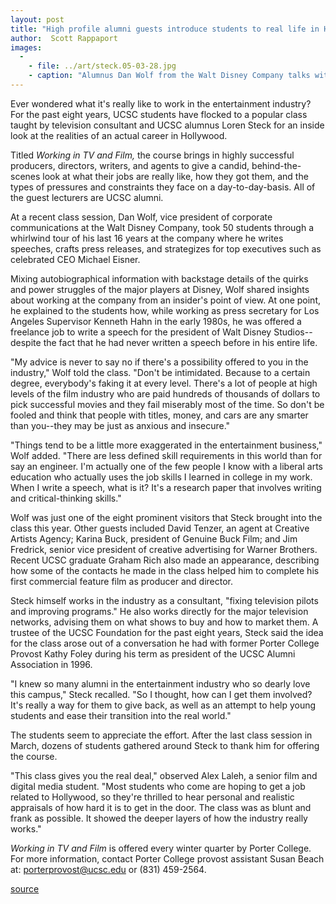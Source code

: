```yaml
---
layout: post
title: "High profile alumni guests introduce students to real life in Hollywood"
author:  Scott Rappaport
images:
  -
    - file: ../art/steck.05-03-28.jpg
    - caption: "Alumnus Dan Wolf from the Walt Disney Company talks with students after giving a guest lecture in their class titled Working in TV and Film. Photo: Scott Rappaport"
---
```


Ever wondered what it's really like to work in the entertainment industry? For the past eight years, UCSC students have flocked to a popular class taught by television consultant and UCSC alumnus Loren Steck for an inside look at the realities of an actual career in Hollywood.

Titled _Working in TV and Film,_ the course brings in highly successful producers, directors, writers, and agents to give a candid, behind-the-scenes look at what their jobs are really like, how they got them, and the types of pressures and constraints they face on a day-to-day-basis. All of the guest lecturers are UCSC alumni.  

At a recent class session, Dan Wolf, vice president of corporate communications at the Walt Disney Company, took 50 students through a whirlwind tour of his last 16 years at the company where he writes speeches, crafts press releases, and strategizes for top executives such as celebrated CEO Michael Eisner.   

Mixing autobiographical information with backstage details of the quirks and power struggles of the major players at Disney, Wolf shared insights about working at the company from an insider's point of view. At one point, he explained to the students how, while working as press secretary for Los Angeles Supervisor Kenneth Hahn in the early 1980s, he was offered a freelance job to write a speech for the president of Walt Disney Studios--despite the fact that he had never written a speech before in his entire life.  

"My advice is never to say no if there's a possibility offered to you in the industry," Wolf told the class. "Don't be intimidated. Because to a certain degree, everybody's faking it at every level. There's a lot of people at high levels of the film industry who are paid hundreds of thousands of dollars to pick successful movies and they fail miserably most of the time. So don't be fooled and think that people with titles, money, and cars are any smarter than you--they may be just as anxious and insecure."  

"Things tend to be a little more exaggerated in the entertainment business," Wolf added. "There are less defined skill requirements in this world than for say an engineer. I'm actually one of the few people I know with a liberal arts education who actually uses the job skills I learned in college in my work. When I write a speech, what is it? It's a research paper that involves writing and critical-thinking skills."  

Wolf was just one of the eight prominent visitors that Steck brought into the class this year. Other guests included David Tenzer, an agent at Creative Artists Agency; Karina Buck, president of Genuine Buck Film; and Jim Fredrick, senior vice president of creative advertising for Warner Brothers. Recent UCSC graduate Graham Rich also made an appearance, describing how some of the contacts he made in the class helped him to complete his first commercial feature film as producer and director.  

Steck himself works in the industry as a consultant, "fixing television pilots and improving programs." He also works directly for the major television networks, advising them on what shows to buy and how to market them. A trustee of the UCSC Foundation for the past eight years, Steck said the idea for the class arose out of a conversation he had with former Porter College Provost Kathy Foley during his term as president of the UCSC Alumni Association in 1996.   

"I knew so many alumni in the entertainment industry who so dearly love this campus," Steck recalled. "So I thought, how can I get them involved? It's really a way for them to give back, as well as an attempt to help young students and ease their transition into the real world."  

The students seem to appreciate the effort. After the last class session in March, dozens of students gathered around Steck to thank him for offering the course.

"This class gives you the real deal," observed Alex Laleh, a senior film and digital media student. "Most students who come are hoping to get a job related to Hollywood, so they're thrilled to hear personal and realistic appraisals of how hard it is to get in the door. The class was as blunt and frank as possible. It showed the deeper layers of how the industry really works."  

_Working in TV and Film_ is offered every winter quarter by Porter College. For more information, contact Porter College provost assistant Susan Beach at: [porterprovost@ucsc.edu][1] or (831) 459-2564.   
  

[1]: mailto:porterprovost@ucsc.edu

[source](http://www1.ucsc.edu/currents/04-05/03-28/steck.asp "Permalink to steck")
